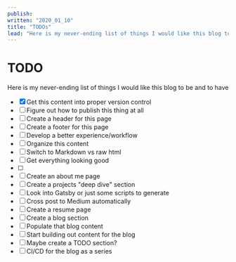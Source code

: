 ```yaml
---
publish:
written: "2020_01_10"
title: "TODOs"
lead: "Here is my never-ending list of things I would like this blog to be and to have"
---
```


# TODO

Here is my never-ending list of things I would like this blog to be and to have

- [x] Get this content into proper version control
- [ ] Figure out how to publish this thing at all
- [ ] Create a header for this page
- [ ] Create a footer for this page
- [ ] Develop a better experience/workflow
- [ ] Organize this content
- [ ] Switch to Markdown vs raw html
- [ ] Get everything looking good
- [ ]
- [ ] Create an about me page
- [ ] Create a projects "deep dive" section
- [ ] Look into Gatsby or just some scripts to generate
- [ ] Cross post to Medium automatically
- [ ] Create a resume page
- [ ] Create a blog section
- [ ] Populate that blog content
- [ ] Start building out content for the blog
- [ ] Maybe create a TODO section?
- [ ] CI/CD for the blog as a series
